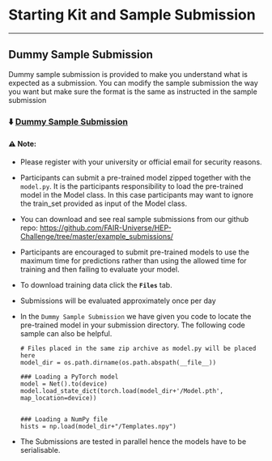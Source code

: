 # Starting Kit and Sample Submission
***




## Dummy Sample Submission
Dummy sample submission is provided to make you understand what is expected as a submission. You can modify the sample submission the way you want but make sure the format is the same as instructed in the sample submission

### ⬇️ [Dummy Sample Submission](https://www.codabench.org/datasets/download/63360834-32fb-4272-b3ad-a0cae42fa37c/)


#### ⚠️ Note:
- Please register with your university or official email for security reasons. 

- Participants can submit a pre-trained model zipped together with the `model.py`. It is the participants responsibility to load the pre-trained model in the Model class. In this case participants may want to ignore the train_set provided as input of the Model class. 

- You can download and see real sample submissions from our github repo: https://github.com/FAIR-Universe/HEP-Challenge/tree/master/example_submissions/

- Participants are encouraged to submit pre-trained models to use the maximum time for predictions rather than using the allowed time for training and then failing to evaluate your model. 

- To download training data click the **`Files`** tab.

- Submissions will be evaluated approximately once per day

- In the `Dummy Sample Submission` we have given you code to locate the pre-trained model in your submission directory. The following code sample can also be helpful.

    ```
    # Files placed in the same zip archive as model.py will be placed here
    model_dir = os.path.dirname(os.path.abspath(__file__))

    ### Loading a PyTorch model
    model = Net().to(device)
    model.load_state_dict(torch.load(model_dir+'/Model.pth',  map_location=device))

            
    ### Loading a NumPy file
    hists = np.load(model_dir+"/Templates.npy")
    ```
-  The Submissions are tested in parallel hence the models have to be serialisable. 



